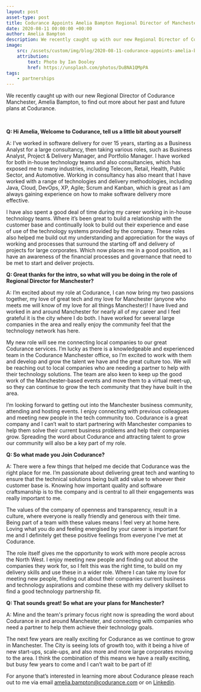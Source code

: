```yaml
---
layout: post
asset-type: post
title: Codurance Appoints Amelia Bampton Regional Director of Manchester
date: 2020-08-11 00:00:00 +00:00
author: Amelia Bampton
description: We recently caught up with our new Regional Director of Codurance Manchester, Amelia Bampton, to find out more about her past and future plans at Codurance.
image:
    src: /assets/custom/img/blog/2020-08-11-codurance-appoints-amelia-bampton-regional-director-of-manchester/banner.jpeg
    attribution: 
        text: Photo by Ian Dooley 
        href: https://unsplash.com/photos/DuBNA1QMpPA
tags:
    - partnerships
---
```


We recently caught up with our new Regional Director of Codurance Manchester, Amelia Bampton, to find out more about her past and future plans at Codurance.

<br>

**Q: Hi Amelia, Welcome to Codurance, tell us a little bit about yourself** 

A: I’ve worked in software delivery for over 15 years, starting as a Business Analyst for a large consultancy, then taking various roles, such as Business Analyst, Project & Delivery Manager, and Portfolio Manager. I have worked for both in-house technology teams and also consultancies, which has exposed me to many industries, including Telecom, Retail, Health, Public Sector, and Automotive. Working in consultancy has also meant that I have worked with a range of technologies and delivery methodologies, including Java, Cloud, DevOps, XP, Agile; Scrum and Kanban, which is great as I am always gaining experience on how to make software delivery more effective.

I have also spent a good deal of time during my career working in in-house technology teams. Where it’s been great to build a relationship with the customer base and continually look to build out their experience and ease of use of the technology systems provided by the company.  These roles also helped me build out my understanding and appreciation for the ways of working and processes that surround the starting off and delivery of projects for large corporates. Which now places me in a good position, as I have an awareness of the financial processes and governance that need to be met to start and deliver projects.

**Q: Great thanks for the intro, so what will you be doing in the role of Regional Director for Manchester?**

A: I’m excited about my role at Codurance, I can now bring my two passions together, my love of great tech and my love for Manchester (anyone who meets me will know of my love for all things Manchester)! I have lived and worked in and around Manchester for nearly all of my career and I feel grateful it is the city where I do both. I have worked for several large companies in the area and really enjoy the community feel that the technology network has here.

My new role will see me connecting local companies to our great Codurance services. I’m lucky as there is a knowledgeable and experienced team in the Codurance Manchester office, so I’m excited to work with them and develop and grow the talent we have and the great culture too. We will be reaching out to local companies who are needing a partner to help with their technology solutions. The team are also keen to keep up the good work of the Manchester-based events and move them to a virtual meet-up, so they can continue to grow the tech community that they have built in the area.

I’m looking forward to getting out into the Manchester business community, attending and hosting events. I enjoy connecting with previous colleagues and meeting new people in the tech community too. Codurance is a great company and I can’t wait to start partnering with Manchester companies to help them solve their current business problems and help their companies grow. Spreading the word about Codurance and attracting talent to grow our community will also be a key part of my role.

**Q: So what made you Join Codurance?**

A: There were a few things that helped me decide that Codurance was the right place for me. I’m passionate about delivering great tech and wanting to ensure that the technical solutions being built add value to whoever their customer base is. Knowing how important quality and software craftsmanship is to the company and is central to all their engagements was really important to me. 

The values of the company of openness and transparency, result in a culture, where everyone is really friendly and generous with their time. Being part of a team with these values means I feel very at home here. Loving what you do and feeling energised by your career is important for me and I definitely get these positive feelings from everyone I’ve met at Codurance.

The role itself gives me the opportunity to work with more people across the North West. I enjoy meeting new people and finding out about the companies they work for, so I felt this was the right time, to build on my delivery skills and use these in a wider role. Where I can take my love for meeting new people, finding out about their companies current business and technology aspirations and combine these with my delivery skillset to find a good technology partnership fit.

**Q: That sounds great! So what are your plans for Manchester?**

A: Mine and the team's primary focus right now is spreading the word about Codurance in and around Manchester, and connecting with companies who need a partner to help them achieve their technology goals. 

The next few years are really exciting for Codurance as we continue to grow in Manchester. The City is seeing lots of growth too, with it being a hive of new start-ups, scale-ups, and also more and more large corporates moving to the area. I think the combination of this means we have a really exciting, but busy few years to come and I can’t wait to be part of it!

For anyone that’s interested in learning more about Codurance please reach out to me via email <amelia.bampton@codurance.com>
or on [Linkedin](https://www.linkedin.com/in/amelia-bampton-4780032/).
